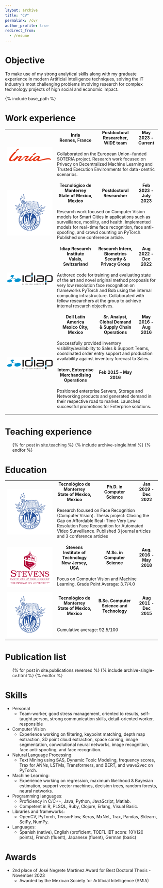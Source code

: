 ```yaml
---
layout: archive
title: "CV"
permalink: /cv/
author_profile: true
redirect_from:
  - /resume
---
```


Objective
======
To make use of my strong analytical skills along with my graduate experience in modern Artificial Intelligence techniques, solving the IT industry’s most challenging problems involving research for complex technology projects of high social and economic impact.

{% include base_path %}

Work experience
======
<table class="no_border">
    <tbody>
      <tr><td rowspan="2"><a href="https://www.inria.fr/"><img src="/images/inr_logo_rouge.png"></a></td>
            <td><b><div>Inria</div><div>Rennes, France</div></b></td>
            <td><b>Postdoctoral Researcher, WIDE team</b></td>
            <td><b>May 2023 - Current</b></td>
        </tr>
        <tr>
          <td colspan="3"><p>Collaborated on the European Union-funded SOTERIA project. Research work focused on Privacy
on Decentralized Machine Learning and Trusted Execution Environments for data-centric scenarios.</p></td>
        </tr>
        <tr>
            <td rowspan="2"><a href="https://tec.mx"><img src="/images/tec_logo.png"></a></td>
            <td><b><div>Tecnológico de Monterrey</div><div>State of Mexico, Mexico</div></b></td>
            <td><b>Postdoctoral Researcher</b></td>
            <td><b>Feb 2023 - July 2023</b></td>
        </tr>
        <tr>
          <td colspan="3"><p>Research work focused on Computer Vision models for Smart Cities in applications such as surveillance, mobility, and health. Implemented models for real-time face recognition, face anti-spoofing, and crowd counting on PyTorch. Published one conference article.</p></td>
        </tr>
        <tr><td rowspan="2"><a href="https://www.idiap.ch/"><img src="/images/idiap_logo.png"></a></td>
            <td><b><div>Idiap Research Institute</div><div>Valais, Switzerland</div></b></td>
            <td><b>Research Intern, Biometrics Security & Privacy Group</b></td>
            <td><b>Aug 2022 - Dec 2022</b></td>
        </tr>
        <tr>
          <td colspan="3"><p>Authored code for training and evaluating state of the art and novel original method proposals for very low resolution face recognition on frameworks PyTorch and Bob using the internal computing infrastructure. Collaborated with fellow researchers at the group to achieve internal research objectives.</p></td>
        </tr>
        <tr><td rowspan="4"><a href="https://www.dell.com.mx/"><img src="/images/idiap_logo.png"></a></td>
            <td><b><div>Dell Latin America</div><div>Mexico City, Mexico</div></b></td>
            <td><b>Sr. Analyst, Global Demand & Supply Chain Operations</b></td>
            <td><b>May 2016 - Aug 2016</b></td>
        </tr>
        <tr>
          <td colspan="3"><p>Successfully provided inventory visibility/availability to Sales & Support Teams, coordinated order entry support and production availability against inventory forecast to Sales.</p></td>
        </tr>
        <tr>
            <td><b>Intern, Enterprise Merchandising Operations</b></td>
            <td><b>Feb 2015 – May 2016</b></td>
        </tr>
        <tr>
          <td colspan="3"><p>Positioned enterprise Servers, Storage and Networking products and generated demand in their respective road to market. Launched successful promotions for Enterprise solutions.</p></td>
        </tr>
    </tbody>
</table>

Teaching experience
======
  <ul>{% for post in site.teaching %}
    {% include archive-single.html %}
  {% endfor %}</ul>

Education
======
<table class="no_border">
    <tbody>
      <tr>
            <td rowspan="2"><a href="https://tec.mx"><img src="/images/tec_logo.png"></a></td>
            <td><b><div>Tecnológico de Monterrey</div><div>State of Mexico, Mexico</div></b></td>
            <td><b>Ph.D. in Computer Science</b></td>
            <td><b>Jan 2019 - Dec 2022</b></td>
        </tr>
        <tr>
          <td colspan="3"><p>Research focused on Face Recognition (Computer Vision). Thesis project: Closing the Gap on Affordable Real-Time Very Low Resolution Face Recognition for Automated Video Surveillance. Published 3 journal articles and 3 conference articles</p></td>
        </tr>
        <tr>
            <td rowspan="2"><a href="https://www.stevens.edu/"><img src="/images/stevens_logo.png"></a></td>
            <td><b><div>Stevens Institute of Technology</div><div>New Jersey, USA</div></b></td>
            <td><b>M.Sc. in Computer Science</b></td>
            <td><b>Aug. 2016 - May 2018</b></td>
        </tr>
          <td colspan="3"><p>Focus on Computer Vision and Machine Learning. Grade Point Average: 3.7/4.0</p></td>
        <tr>
        </tr>
        <tr>
            <td rowspan="2"><a href="https://tec.mx"><img src="/images/tec_logo.png"></a></td>
            <td><b><div>Tecnológico de Monterrey</div><div>State of Mexico, Mexico</div></b></td>
            <td><b>B.Sc. Computer Science and Technology</b></td>
            <td><b>Aug 2011 - Dec 2015</b></td>
        </tr>
        <tr>
          <td colspan="3"><p>Cumulative average: 92.5/100</p></td>
        </tr>
    </tbody>
</table>

<style>
  .no_border, .no_border tr, .no_border td{
    border: none;
    text-align:center;
  }
  .no_border img{
    max-width: 150px;
    height:auto;
  }
  .no_border td p{
    text-align:left;
  }
</style>

Publication list
======
  <ul>{% for post in site.publications reversed %}
    {% include archive-single-cv.html %}
  {% endfor %}</ul>

Skills
======
* Personal
  * Team-worker, good stress management, oriented to results, self-taught person, strong communication skills, detail-oriented worker, responsible
* Computer Vision
  * Experience working on filtering, keypoint matching, depth map extraction, 3D point cloud extraction, space carving, image segmentation, convolutional neural networks, image recognition, face anti-spoofing, and face recognition.
* Natural Language Processing
  * Text Mining using SAS, Dynamic Topic Modeling, frequency scores, Trax for ANNs, LSTMs, Transformers, and BERT, and wave2vec on PyTorch.
* Machine Learning:
  * Experience working on regression, maximum likelihood & Bayesian estimation, support vector machines, decision trees, random forests, neural networks.
* Programming languages:
  * Proficiency in C/C++, Java, Python, JavaScript, Matlab.
  * Competent in R, PLSQL, Ruby, Clojure, Erlang, Visual Basic.
* Libraries and frameworks:
  * OpenCV, PyTorch, TensorFlow, Keras, MxNet, Trax, Pandas, Sklearn, SciPy, NumPy.
* Languages:
  * Spanish (native), English (proficient, TOEFL iBT score: 101/120 points), French (fluent), Japanese (fluent), German (basic)

<!-- Talks
======
  <ul>{% for post in site.talks %}
    {% include archive-single-talk-cv.html %}
  {% endfor %}</ul> -->

Awards
======
* 2nd place of José Negrete Martínez Award for Best Doctoral Thesis - November 2023
  * Awarded by the Mexican Society for Artificial Intelligence (SMIA)
